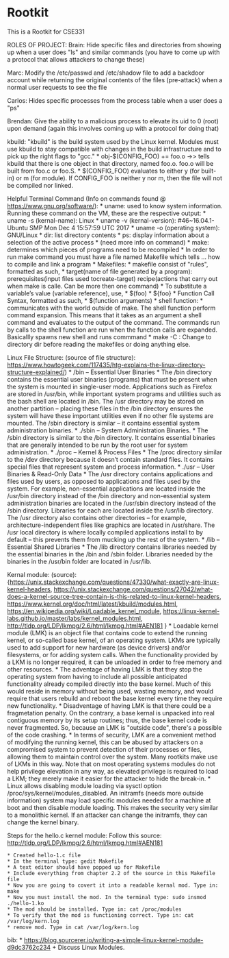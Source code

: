 # Rootkit
This is a Rootkit for CSE331

ROLES OF PROJECT:
Brain: Hide specific files and directories from showing up when a user does "ls" and similar commands (you have to come up with a protocol that allows attackers to change these)

Marc: Modify the /etc/passwd and /etc/shadow file to add a backdoor account while returning the original contents of the files (pre-attack) when a normal user requests to see the file

Carlos: Hides specific processes from the process table when a user does a "ps"

Brendan: Give the ability to a malicious process to elevate its uid to 0 (root) upon demand (again this involves coming up with a protocol for doing that)


kbuild: "kbuild" is the build system used by the Linux kernel. Modules must use kbuild to stay compatible with changes in the build infrastructure and to pick up the right flags to "gcc."
	* obj-$(CONFIG_FOO) += foo.o ->> tells kbuild that there is one object in that directory, named foo.o. foo.o will be 
	built from foo.c or foo.S.
	* $(CONFIG_FOO) evaluates to either y (for built-in) or m (for module). If CONFIG_FOO is neither y nor m, then the 
	file will not be compiled nor linked.




Helpful Terminal Command (Info on commands found @ https://www.gnu.org/software/):
	* uname: used to know system information. Running these command on the VM, these are the respective output:
		* uname -s (kernal-name): Linux
    		* uname -v (kernal-version): #46~16.04.1-Ubuntu SMP Mon Dec 4 15:57:59 UTC 2017
    		* uname -o (operating system): GNU/Linux
	* dir: list directory contents
	* ps: display information about a selection of the active process
		* (need more info on command)
	* make: determines which pieces of programs need to be recompiled
		* In order to run make command you must have a file named Makefile which tells ... how to compile and link a 
		program 
		* Makefiles:
			* makefile consist of "rules", formatted as such,
				* target(name of file generated by a program): prerequisites(input files used tocreate-target)
					recipe(actions that carry out when make is calle. Can be more then one command)
			* To substitute a variable’s value (variable reference), use,
				* $(foo)
				* ${foo}
			* Function Call Syntax, formatted as such,
				* $(function arguments)
				* shell function:
					* communicates with the world outside of make. The shell function perform command 
					expansion. This means that it takes as an argument a shell command and evaluates to 
					the output of the command. The commands run by calls to the shell function are run 
					when the function calls are expanded. Basicallly spawns new shell and runs commmand
		* make -C : Change to directory dir before reading the makefiles or doing anything else.
		

Linux File Structure: 
(source of file structure): https://www.howtogeek.com/117435/htg-explains-the-linux-directory-structure-explained/)
    * /bin – Essential User Binaries
		* The /bin directory contains the essential user binaries (programs) that must be present when the system is mounted in
		  single-user mode. Applications such as Firefox are stored in /usr/bin, while important system programs and utilities 
		  such as the bash shell are located in /bin. The /usr directory may be stored on another partition – placing these files 
		  in the /bin directory ensures the system will have these important utilities even if no other file systems are mounted. 
		  The /sbin directory is similar – it contains essential system administration binaries.
     * ./sbin – System Administration Binaries. 
        * The /sbin directory is similar to the /bin directory. It contains essential binaries that are generally intended to be 
		  run by the root user for system administration.
    * ./proc – Kernel & Process Files
		* The /proc directory similar to the /dev directory because it doesn’t contain
		  standard files. It contains special files that represent system and process information.
    * ./usr – User Binaries & Read-Only Data
        * The /usr directory contains applications and files used by users, as opposed to applications and files used by the 
		  system. For example, non-essential applications are located inside the /usr/bin directory instead of the /bin directory 
		  and non-essential system administration binaries are located in the /usr/sbin directory instead of the /sbin directory. 
		  Libraries for each are located inside the /usr/lib directory. The /usr directory also contains other directories – for 
		  example, architecture-independent files like graphics are located in /usr/share. The /usr local directory is where 
		  locally compiled applications install to by default – this prevents them from mucking up the rest of the system.
    * /lib – Essential Shared Libraries
        * The /lib directory contains libraries needed by the essential binaries in the /bin and /sbin folder. Libraries needed by 
		  the binaries in the /usr/bin folder are located in /usr/lib.


Kernal module:
(source): {https://unix.stackexchange.com/questions/47330/what-exactly-are-linux-kernel-headers, 
https://unix.stackexchange.com/questions/27042/what-does-a-kernel-source-tree-contain-is-this-related-to-linux-kernel-headers,
https://www.kernel.org/doc/html/latest/kbuild/modules.html,
https://en.wikipedia.org/wiki/Loadable_kernel_module,
https://linux-kernel-labs.github.io/master/labs/kernel_modules.html,
http://tldp.org/LDP/lkmpg/2.6/html/lkmpg.html#AEN181
}
	* Loadable kernel module (LMK) is an object file that contains code to extend the running kernel, or so-called base kernel, of an operating system. LKMs are typically used to add support for new hardware (as device drivers) and/or filesystems, or for adding system calls. When the functionality provided by a LKM is no longer required, it can be unloaded in order to free memory and other resources.
		* The adventage of having LMK is that they stop the operating system from having to include all possible anticipated 			  functionality already compiled directly into the base kernel. Much of this  would reside in memory without being used, 
		  wasting memory, and would require that users rebuild and reboot the base kernel every time they require new 
		  functionality.
		* Disadventage of having LMK is that there could be a fragmetation penalty. On the contrary, a base kernal is unpacked 
		  into real contiguous memory by its setup routines; thus, the base kernel code is never fragmented. So, because an LMK is 
		  "outside code", there's a possible of the code crashing.
        * In terms of security,  LMK are a convenient method of modifying the running kernel, this can be abused by attackers on a 
		  compromised system to prevent detection of their processes or files, allowing them to maintain control over the system. 
		  Many rootkits make use of LKMs in this way. Note that on most operating systems modules do not help privilege elevation 
		  in any way, as elevated privilege is required to load a LKM; they merely make it easier for the attacker to hide the 
		  break-in.
			* Linux allows disabling module loading via sysctl option /proc/sys/kernel/modules_disabled. An initramfs (needs 
              more outside information) system may load specific modules needed for a machine at boot and then disable module 
			  loading. This makes the security very similar to a monolithic kernel. If an attacker can change the initramfs, they 
			  can change the kernel binary.

Steps for the hello.c  kernel module:
Follow this source: http://tldp.org/LDP/lkmpg/2.6/html/lkmpg.html#AEN181
	
	* Created hello-1.c file
	* In the terminal type: gedit Makefile
	* A text editor should have popped up for Makefile
	* Include everything from chapter 2.2 of the source in this Makefile file
	* Now you are going to covert it into a readable kernal mod. Type in: make
	* Now you must install the mod. In the terminal type: sudo insmod ./hello-1.ko	
	* The mod should be installed. Type in: cat /proc/modules 
	* To verify that the mod is functioning correct. Type in: cat /var/log/kern.log
	* remove mod. Type in cat /var/log/kern.log  





bib:
    * https://blog.sourcerer.io/writing-a-simple-linux-kernel-module-d9dc3762c234
        + Discuss Linux Modules.

